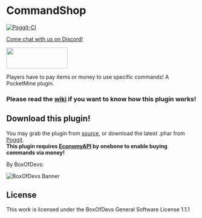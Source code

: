 # CommandShop

[![Poggit-CI](https://poggit.pmmp.io/ci.badge/BoxOfDevs/CommandShop/CommandShop)](https://poggit.pmmp.io/ci/BoxOfDevs/CommandShop/CommandShop)

[Come chat with us on Discord!](https://discord.gg/6RXsK7w)

[<img src="https://discordapp.com/assets/fc0b01fe10a0b8c602fb0106d8189d9b.png" width="162" height= "55">](https://discord.gg/6RXsK7w)

Players have to pay items or money to use specific commands! A PocketMine plugin.

### Please read the [wiki](https://github.com/BoxOfDevs/CommandShop/wiki) if you want to know how this plugin works!

## Download this plugin!
You may grab the plugin from [source](https://github.com/BoxOfDevs/CommandShop/archive/master.zip), or download the latest .phar from [Poggit](https://poggit.pmmp.io/ci/BoxOfDevs/CommandShop/CommandShop).<br>
**This plugin requires [EconomyAPI](https://github.com/onebone/EconomyS) by onebone to enable buying commands via money!**
<br>

By BoxOfDevs:

![BoxOfDevs Banner](http://files.himbeer.me/bod-banner.gif)

## License
This work is licensed under the BoxOfDevs General Software License 1.1.1
